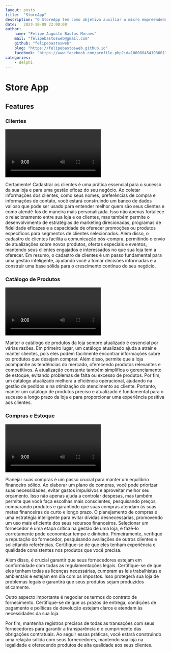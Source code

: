 ```yaml
---
layout: posts
title:  "StoreApp"
description: "O StoreApp tem como objetivo auxiliar o micro empreendedor a gerenciar seu negócio desde a idealização até a escala"
date:   2023-10-09 22:00:00
author: 
    name: "Felipe Augusto Bastos Moraes"
    mail: "felipebastosweb@gmail.com"
    github: "felipebastosweb"
    blog: "https://felipebastosweb.github.io"
    facebook: "https://www.facebook.com/profile.php?id=100088454193001"
categories: 
    - delphi
---
```


# Store App


## Features

### Clientes

<video controls="" autoplay="" name="media">
    <source src="https://github.com/mobiledelphi/mobiledelphi.github.io/blob/main/_uploads/audios/2023-10-09-store-app-features-clientes.mp3?raw=true" type="audio/mp3">
</video>

Certamente! Cadastrar os clientes é uma prática essencial para o sucesso da sua loja e para uma gestão eficaz do seu negócio. Ao coletar informações dos clientes, como seus nomes, preferências de compra e informações de contato, você estará construindo um banco de dados valioso que pode ser usado para entender melhor quem são seus clientes e como atendê-los de maneira mais personalizada. Isso não apenas fortalece o relacionamento entre sua loja e os clientes, mas também permite o desenvolvimento de estratégias de marketing direcionadas, programas de fidelidade eficazes e a capacidade de oferecer promoções ou produtos específicos para segmentos de clientes selecionados. Além disso, o cadastro de clientes facilita a comunicação pós-compra, permitindo o envio de atualizações sobre novos produtos, ofertas especiais e eventos, mantendo seus clientes engajados e interessados no que sua loja tem a oferecer. Em resumo, o cadastro de clientes é um passo fundamental para uma gestão inteligente, ajudando você a tomar decisões informadas e a construir uma base sólida para o crescimento contínuo do seu negócio.

### Catálogo de Produtos
<video controls="" autoplay="" name="media">
    <source src="https://github.com/mobiledelphi/mobiledelphi.github.io/blob/main/_uploads/audios/2023-10-09-store-app-features-produtos.mp3?raw=true" type="audio/mp3">
</video>

Manter o catálogo de produtos da loja sempre atualizado é essencial por várias razões. Em primeiro lugar, um catálogo atualizado ajuda a atrair e manter clientes, pois eles podem facilmente encontrar informações sobre os produtos que desejam comprar. Além disso, permite que a loja acompanhe as tendências do mercado, oferecendo produtos relevantes e competitivos. A atualização constante também simplifica o gerenciamento de estoque, evitando problemas de falta ou excesso de produtos. Por fim, um catálogo atualizado melhora a eficiência operacional, ajudando na gestão de pedidos e na otimização do atendimento ao cliente. Portanto, manter um catálogo de produtos preciso e atualizado é fundamental para o sucesso a longo prazo da loja e para proporcionar uma experiência positiva aos clientes.

### Compras e Estoque
<video controls="" autoplay="" name="media">
    <source src="https://github.com/mobiledelphi/mobiledelphi.github.io/blob/main/_uploads/audios/2023-10-09-store-app-features-compras.mp3?raw=true" type="audio/mp3">
</video>

Planejar suas compras é um passo crucial para manter um equilíbrio financeiro sólido. Ao elaborar um plano de compras, você pode priorizar suas necessidades, evitar gastos impulsivos e aproveitar melhor seu orçamento. Isso não apenas ajuda a controlar despesas, mas também permite que você faça escolhas mais conscientes, pesquisando preços, comparando produtos e garantindo que suas compras atendam às suas metas financeiras de curto e longo prazo. O planejamento de compras é uma estratégia inteligente para evitar dívidas desnecessárias, promovendo um uso mais eficiente dos seus recursos financeiros.
Selecionar um fornecedor é uma etapa crítica na gestão de uma loja, e fazê-lo corretamente pode economizar tempo e dinheiro. Primeiramente, verifique a reputação do fornecedor, pesquisando avaliações de outros clientes e solicitando referências. Certifique-se de que eles tenham experiência e qualidade consistentes nos produtos que você precisa.

Além disso, é crucial garantir que seus fornecedores estejam em conformidade com todas as regulamentações legais. Certifique-se de que eles tenham todas as licenças necessárias, cumpram as leis trabalhistas e ambientais e estejam em dia com os impostos. Isso protegerá sua loja de problemas legais e garantirá que seus produtos sejam produzidos eticamente.

Outro aspecto importante é negociar os termos do contrato de fornecimento. Certifique-se de que os prazos de entrega, condições de pagamento e políticas de devolução estejam claros e atendam às necessidades da sua loja.

Por fim, mantenha registros precisos de todas as transações com seus fornecedores para garantir a transparência e o cumprimento das obrigações contratuais. Ao seguir essas práticas, você estará construindo uma relação sólida com seus fornecedores, mantendo sua loja na legalidade e oferecendo produtos de alta qualidade aos seus clientes.
